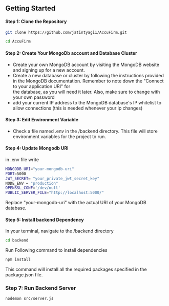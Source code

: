 ## Getting Started

#### Step  1: Clone the Repository

```bash
git clone https://github.com/jatintyagi1/AccuFirm.git
```

```bash
cd AccuFirm
```

#### Step 2: Create Your MongoDb account and Database Cluster

- Create your own MongoDB account by visiting the MongoDB website and signing up for a new account.
- Create a new database or cluster by following the instructions provided in the MongoDB documentation. Remember to note down the "Connect to your application URI" for  
  the database, as you will need it later. Also, make sure to change <password> with your own password
- add your current IP address to the MongoDB database's IP whitelist to allow connections (this is needed whenever your ip changes)


#### Step 3: Edit Environment Variable

- Check a file named .env in the /backend directory.
  This file will store environment variables for the project to run.

#### Step 4: Update Mongodb URI

in .env file write 

```bash
MONGODB_URI="your-mongodb-uri"
PORT=5000
JWT_SECRET= "your_private_jwt_secret_key"
NODE_ENV = "production"
OPENSSL_CONF='/dev/null'
PUBLIC_SERVER_FILE="http://localhost:5000/"
```

Replace "your-mongodb-uri" with the actual URI of your MongoDB database.

#### Step 5: Install backend Dependency

In your terminal, navigate to the /backend directory

```bash
cd backend
```

Run Following command to install dependencies

```bash
npm install
```
This command will install all the required packages specified in the package.json file.

### Step 7: Run Backend Server

```bash
nodemon src/server.js
```
